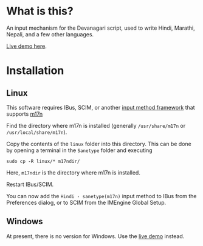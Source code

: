 # What is this?

An input mechanism for the Devanagari script, used to write Hindi, Marathi, 
Nepali, and a few other languages. 

[Live demo here](http://anubhav-chattoraj.github.io/sanetype/).

# Installation

## Linux

This software requires IBus, SCIM, or another 
[input method framework](http://fedoraproject.org/wiki/I18N/InputMethods)
that supports [m17n](http://www.nongnu.org/m17n/)

Find the directory where m17n is installed (generally `/usr/share/m17n` or
`/usr/local/share/m17n`).

Copy the contents of the `linux` folder into this directory. This can be done by
opening a terminal in the `Sanetype` folder and executing

    sudo cp -R linux/* m17ndir/
    
Here, `m17ndir` is the directory where m17n is installed. 

Restart IBus/SCIM. 

You can now add the `Hindi - sanetype(m17n)` input method to IBus from the 
Preferences dialog, or to SCIM from the IMEngine Global Setup.

## Windows

At present, there is no version for Windows. Use the 
[live demo](http://anubhav-chattoraj.github.io/sanetype/) instead.